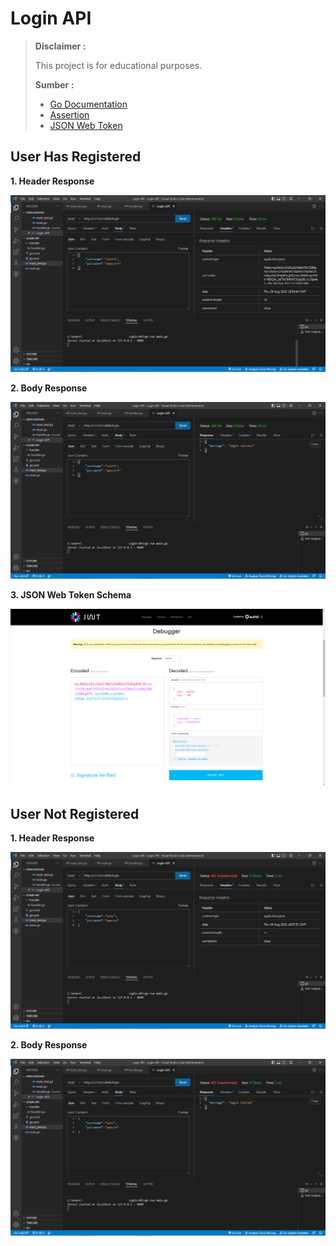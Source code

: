 # Login API
> **Disclaimer :**
> 
> This project is for educational purposes.
> 
> **Sumber :**
> 
> - [Go Documentation](https://go.dev/doc/)
> - [Assertion](https://github.com/stretchr/testify)
> - [JSON Web Token](https://github.com/golang-jwt/jwt)


## User Has Registered
**1. Header Response**
<p align="center">
  <img src="https://github.com/frianlh/Login-API-Go/blob/a930ba27100da14177c85982cef6da4036698b60/assets/200-Header.png">
</p>

**2. Body Response**
<p align="center">
  <img src="https://github.com/frianlh/Login-API-Go/blob/a930ba27100da14177c85982cef6da4036698b60/assets/200-Response.png">
</p>

**3. JSON Web Token Schema**
<p align="center">
  <img src="https://github.com/frianlh/Login-API-Go/blob/a930ba27100da14177c85982cef6da4036698b60/assets/200-JWT.png">
</p>

## User Not Registered
**1. Header Response**
<p align="center">
  <img src="https://github.com/frianlh/Login-API-Go/blob/a930ba27100da14177c85982cef6da4036698b60/assets/401-Header.png">
</p>

**2. Body Response**
<p align="center">
  <img src="https://github.com/frianlh/Login-API-Go/blob/a930ba27100da14177c85982cef6da4036698b60/assets/401-Response.png">
</p>
